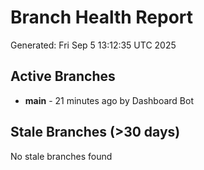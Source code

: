 # Branch Health Report
Generated: Fri Sep  5 13:12:35 UTC 2025

## Active Branches
- **main** - 21 minutes ago by Dashboard Bot

## Stale Branches (>30 days)
No stale branches found
